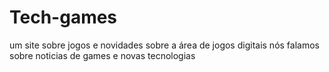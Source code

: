 # Tech-games
um site sobre jogos e novidades sobre a área de jogos digitais nós falamos sobre noticias de games e novas tecnologias 
